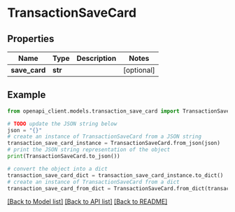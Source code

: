 # TransactionSaveCard


## Properties

Name | Type | Description | Notes
------------ | ------------- | ------------- | -------------
**save_card** | **str** |  | [optional] 

## Example

```python
from openapi_client.models.transaction_save_card import TransactionSaveCard

# TODO update the JSON string below
json = "{}"
# create an instance of TransactionSaveCard from a JSON string
transaction_save_card_instance = TransactionSaveCard.from_json(json)
# print the JSON string representation of the object
print(TransactionSaveCard.to_json())

# convert the object into a dict
transaction_save_card_dict = transaction_save_card_instance.to_dict()
# create an instance of TransactionSaveCard from a dict
transaction_save_card_from_dict = TransactionSaveCard.from_dict(transaction_save_card_dict)
```
[[Back to Model list]](../README.md#documentation-for-models) [[Back to API list]](../README.md#documentation-for-api-endpoints) [[Back to README]](../README.md)


